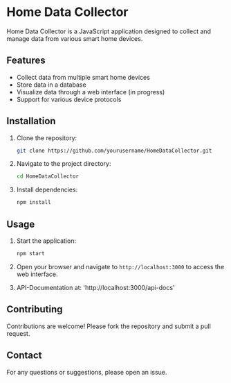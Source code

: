# Home Data Collector

Home Data Collector is a JavaScript application designed to collect and manage data from various smart home devices.

## Features

- Collect data from multiple smart home devices
- Store data in a database
- Visualize data through a web interface (in progress)
- Support for various device protocols

## Installation

1. Clone the repository:
   ```sh
   git clone https://github.com/yourusername/HomeDataCollector.git
   ```
2. Navigate to the project directory:
   ```sh
   cd HomeDataCollector
   ```
3. Install dependencies:
   ```sh
   npm install
   ```

## Usage

1. Start the application:
   ```sh
   npm start
   ```
2. Open your browser and navigate to `http://localhost:3000` to access the web interface.

3. API-Documentation at: 'http://localhost:3000/api-docs'

## Contributing

Contributions are welcome! Please fork the repository and submit a pull request.

## Contact

For any questions or suggestions, please open an issue.